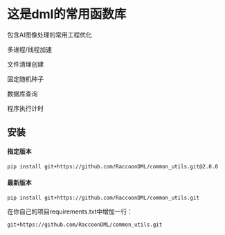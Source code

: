 # 这是dml的常用函数库

包含AI图像处理的常用工程优化

多进程/线程加速

文件清理创建

固定随机种子

数据库查询

程序执行计时




## 安装

#### 指定版本
`pip install git+https://github.com/RaccoonDML/common_utils.git@2.0.0`

#### 最新版本

`pip install git+https://github.com/RaccoonDML/common_utils.git`

在你自己的项目requirements.txt中增加一行：

`git+https://github.com/RaccoonDML/common_utils.git`

